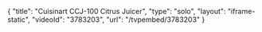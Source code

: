 {
    "title": "Cuisinart CCJ-100 Citrus Juicer",
    "type": "solo",
    "layout": "iframe-static",
    "videoId": "3783203",
    "url": "\/tvpembed\/3783203"
}